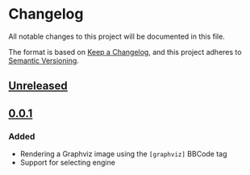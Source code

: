 # Changelog

All notable changes to this project will be documented in this file.

The format is based on [Keep a Changelog](https://keepachangelog.com/en/1.0.0/),
and this project adheres to [Semantic Versioning](https://semver.org/spec/v2.0.0.html).

## [Unreleased]

## [0.0.1]

### Added

* Rendering a Graphviz image using the `[graphviz]` BBCode tag
* Support for selecting engine

[Unreleased]: https://github.com/discourse/discourse-graphviz/compare/v0.0.1...HEAD
[0.0.1]: https://github.com/discourse/discourse-graphviz/compare/1004f91812741205e94d2516f899720aba408a4b...0.0.1
